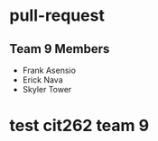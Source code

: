 # pull-request

Team 9 Members
-----------
* Frank Asensio
* Erick Nava
* Skyler Tower

# test cit262 team 9
